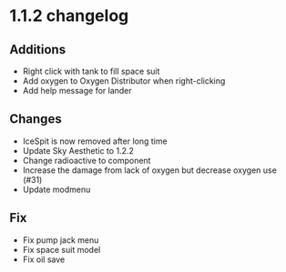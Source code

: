 # 1.1.2 changelog

## Additions
- Right click with tank to fill space suit
- Add oxygen to Oxygen Distributor when right-clicking
- Add help message for lander

## Changes
- IceSpit is now removed after long time
- Update Sky Aesthetic to 1.2.2
- Change radioactive to component
- Increase the damage from lack of oxygen but decrease oxygen use (#31)
- Update modmenu

## Fix
- Fix pump jack menu
- Fix space suit model
- Fix oil save